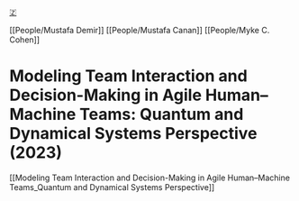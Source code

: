 [🇿](zotero://select/library/items/WD2C6SDR)

[[People/Mustafa Demir]] [[People/Mustafa Canan]] [[People/Myke C. Cohen]] 
# Modeling Team Interaction and Decision-Making in Agile Human–Machine Teams: Quantum and Dynamical Systems Perspective (2023)

[[Modeling Team Interaction and Decision-Making in Agile Human–Machine Teams_Quantum and Dynamical Systems Perspective]]
